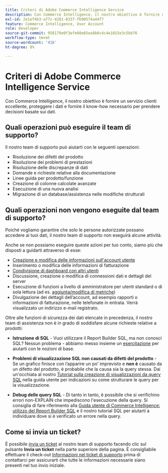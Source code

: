```yaml
---
title: Criteri di Adobe Commerce Intelligence Service
description: Con Commerce Intelligence, il nostro obiettivo è fornire un servizio clienti eccellente, proteggere i dati e fornire il know-how necessario per prendere decisioni basate sui dati.
exl-id: 2e1ef4b3-a77c-4281-8337-fb90574a44f7
feature: Commerce Intelligence, User Account
role: Developer
source-git-commit: 958179e0f3efe08e65ea8b0c4c4e1015e3c5bb76
workflow-type: tm+mt
source-wordcount: '416'
ht-degree: 0%

---
```


# Criteri di Adobe Commerce Intelligence Service

Con Commerce Intelligence, il nostro obiettivo è fornire un servizio clienti eccellente, proteggere i dati e fornire il know-how necessario per prendere decisioni basate sui dati.

## Quali operazioni può eseguire il team di supporto?

Il nostro team di supporto può aiutarti con le seguenti operazioni:

* Risoluzione dei difetti del prodotto
* Risoluzione dei problemi di prestazioni
* Risoluzione delle discrepanze di dati
* Domande e richieste relative alla documentazione
* Linee guida per prodotto/funzione
* Creazione di colonne calcolate avanzate
* Esecuzione di una nuova analisi
* Migrazione di un database/assistenza nelle modifiche strutturali

## Quali operazioni non vengono eseguite dal team di supporto?

Poiché vogliamo garantire che solo le persone autorizzate possano accedere ai tuoi dati, il nostro team di supporto non eseguirà alcune attività.

Anche se non possiamo eseguire queste azioni per tuo conto, siamo più che disposti a guidarti attraverso di esse:

* [Creazione e modifica delle informazioni sull&#39;account utente](/docs/commerce-business-intelligence/mbi/administrator/user-mgmt/user-management.html)
* Inserimento o modifica delle informazioni di fatturazione
* [Condivisione di dashboard con altri utenti](/docs/commerce-business-intelligence/mbi/build/dashboards/share-dashboard-with-users.html?lang=en)
* Discussione, creazione o modifica di connessioni dati e dettagli del server
* Esecuzione di funzioni a livello di amministratore per utenti standard o di sola lettura (ad es. [aggiunta/modifica di metriche](/docs/commerce-business-intelligence/mbi/build/reports/ess-manage-data-metrics.html))
* Divulgazione dei dettagli dell’account, ad esempio rapporti o informazioni di fatturazione, nelle telefonate in entrata. Verrà visualizzato un indirizzo e-mail registrato.

Oltre alle funzioni di sicurezza dei dati elencate in precedenza, il nostro team di assistenza non è in grado di soddisfare alcune richieste relative a prodotti:

* **Istruzione di SQL** - Vuoi utilizzare il Report Builder SQL, ma non conosci SQL? Nessun problema - abbiamo messo insieme un [esercitazione](/docs/commerce-business-intelligence/mbi/analyze/sql/sql-rpt-bldr.html) per aiutarti con le nozioni di base.

* **Problemi di visualizzazione SQL non causati da difetti del prodotto** - Se un grafico finisce con l’apparire un po’ imprevisto e **non è** causato da un difetto del prodotto, è probabile che la causa sia la query stessa. Dai un&#39;occhiata al nostro [Tutorial sulla creazione di visualizzazioni da query SQL](/docs/commerce-business-intelligence/mbi/tutorials/create-visuals-from-sql.html) nella guida utente per indicazioni su come strutturare le query per la visualizzazione.
* **Debug delle query SQL** - Di tanto in tanto, è possibile che si verifichino errori non-EXPLAIN che impediscono l&#39;esecuzione della query. Si consiglia di fare riferimento alla [Guida utente di Commerce Intelligence: utilizzo del Report Builder SQL](/docs/commerce-business-intelligence/mbi/analyze/sql/sql-rpt-bldr.html) e il nostro tutorial SQL per aiutarti a individuare dove si è verificato un errore nella query.

## Come si invia un ticket?

È possibile [invia un ticket](/help/help-center-guide/help-center/magento-help-center-user-guide.md#submit-ticket) al nostro team di supporto facendo clic sul pulsante **Invia un ticket** nella parte superiore della pagina. È consigliabile effettuare il check-out [Informazioni nel ticket di supporto](/help/help-center-guide/help-center/magento-help-center-user-guide.md#info-in-support-ticket) prima di contattarci per assicurarti che tutte le informazioni necessarie siano presenti nel tuo invio iniziale.

